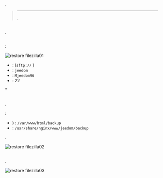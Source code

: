 # 

.

> ****
>
> .

## 

.  [](https://filezilla-project.org/download.php?type=client)

## 

 :

![restore filezilla01](images/restore-filezilla01.jpg)

-    :  (``sftp://`` )
-    : ``jeedom``
-    : ``Mjeedom96``
-    : 22

"

## 

.

 :

-   ) : ``/var/www/html/backup``
-    :  ``/usr/share/nginx/www/jeedom/backup``

.

![restore filezilla02](images/restore-filezilla02.jpg)

## 

.

![restore filezilla03](images/restore-filezilla03.jpg)
